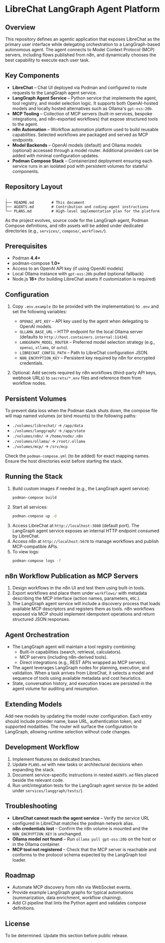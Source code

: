 # LibreChat LangGraph Agent Platform

## Overview
This repository defines an agentic application that exposes LibreChat as the primary user interface while delegating orchestration to a LangGraph-based autonomous agent. The agent connects to Model Context Protocol (MCP) servers, including flows published from n8n, and dynamically chooses the best capability to execute each user task.

## Key Components
- **LibreChat** – Chat UI deployed via Podman and configured to route requests to the LangGraph agent service.
- **LangGraph Agent Service** – Python service that implements the agent, tool registry, and model selection logic. It supports both OpenAI-hosted models and locally hosted alternatives such as Ollama's `gpt-oss:20b`.
- **MCP Tooling** – Collection of MCP servers (built-in services, bespoke integrations, and n8n-exported workflows) that expose structured tools to the agent.
- **n8n Automation** – Workflow automation platform used to build reusable capabilities. Selected workflows are packaged and served as MCP endpoints.
- **Model Backends** – OpenAI models (default) and Ollama models (optional) accessed through a model router. Additional providers can be added with minimal configuration updates.
- **Podman Compose Stack** – Containerized deployment ensuring each service runs in an isolated pod with persistent volumes for stateful components.

## Repository Layout
```
.
├── README.md        # This document
├── AGENTS.md        # Contribution and coding-agent instructions
└── PLANS.md         # High-level implementation plan for the platform
```

As the project evolves, source code for the LangGraph agent, Podman Compose definitions, and n8n assets will be added under dedicated directories (e.g., `services/`, `compose/`, `workflows/`).

## Prerequisites
- Podman **4.4+**
- podman-compose **1.0+**
- Access to an OpenAI API key (if using OpenAI models)
- Local Ollama instance with `gpt-oss:20b` pulled (optional fallback)
- Node.js **18+** (for building LibreChat assets if customization is required)

## Configuration
1. Copy `.env.example` (to be provided with the implementation) to `.env` and set the following variables:
   - `OPENAI_API_KEY` – API key used by the agent when delegating to OpenAI models.
   - `OLLAMA_BASE_URL` – HTTP endpoint for the local Ollama server (defaults to `http://host.containers.internal:11434`).
   - `LANGGRAPH_MODEL_ROUTER` – Preferred model selection strategy (e.g., `openai`, `ollama`, or `auto`).
   - `LIBRECHAT_CONFIG_PATH` – Path to LibreChat configuration JSON.
   - `N8N_ENCRYPTION_KEY` – Persistent key required by n8n for encrypted credentials.

2. Optional: Add secrets required by n8n workflows (third-party API keys, webhook URLs) to `secrets/*.env` files and reference them from workflow nodes.

## Persistent Volumes
To prevent data loss when the Podman stack shuts down, the compose file will map named volumes (or bind mounts) to the following paths:
- `./volumes/librechat/` → `/app/data`
- `./volumes/langgraph/` → `/app/state`
- `./volumes/n8n/` → `/home/node/.n8n`
- `./volumes/ollama/` → `/root/.ollama`
- `./volumes/mcp/` → `/srv/mcp`

Check the `podman-compose.yml` (to be added) for exact mapping names. Ensure the host directories exist before starting the stack.

## Running the Stack
1. Build custom images if needed (e.g., the LangGraph agent service):
   ```bash
   podman-compose build
   ```
2. Start all services:
   ```bash
   podman-compose up -d
   ```
3. Access LibreChat at `http://localhost:3080` (default port). The LangGraph agent service exposes an internal HTTP endpoint consumed by LibreChat.
4. Access n8n at `http://localhost:5678` to manage workflows and publish MCP-compatible APIs.
5. To view logs:
   ```bash
   podman-compose logs -f
   ```

## n8n Workflow Publication as MCP Servers
1. Design workflows in the n8n UI and test them using built-in tools.
2. Export workflows and place them under `workflows/` with metadata describing the MCP interface (action names, parameters, etc.).
3. The LangGraph agent service will include a discovery process that loads available MCP descriptors and registers them as tools. n8n workflows exposed via MCP should implement idempotent operations and return structured JSON responses.

## Agent Orchestration
- The LangGraph agent will maintain a tool registry combining:
  - Built-in capabilities (search, retrieval, calculators).
  - MCP servers (including n8n-derived tools).
  - Direct integrations (e.g., REST APIs wrapped as MCP servers).
- The agent leverages LangGraph nodes for planning, execution, and validation. When a task arrives from LibreChat, it selects a model and sequence of tools using available metadata and cost heuristics.
- State, conversation history, and execution traces are persisted in the agent volume for auditing and resumption.

## Extending Models
Add new models by updating the model router configuration. Each entry should include provider name, base URL, authentication token, and supported modalities. The router will surface the configuration to LangGraph, allowing runtime selection without code changes.

## Development Workflow
1. Implement features on dedicated branches.
2. Update `PLANS.md` with new tasks or architectural decisions when expanding the stack.
3. Document service-specific instructions in nested `AGENTS.md` files placed beside the relevant code.
4. Run unit/integration tests for the LangGraph agent service (to be added under `services/langgraph/tests/`).

## Troubleshooting
- **LibreChat cannot reach the agent service** – Verify the service URL configured in LibreChat matches the podman network alias.
- **n8n credentials lost** – Confirm the n8n volume is mounted and the `N8N_ENCRYPTION_KEY` is unchanged.
- **Ollama model not found** – Run `ollama pull gpt-oss:20b` on the host or in the Ollama container.
- **MCP tool not registered** – Check that the MCP server is reachable and conforms to the protocol schema expected by the LangGraph tool loader.

## Roadmap
- Automate MCP discovery from n8n via WebSocket events.
- Provide example LangGraph graphs for typical automations (summarization, data enrichment, workflow chaining).
- Add CI pipeline that lints the Python agent and validates compose definitions.

## License
To be determined. Update this section before public release.

